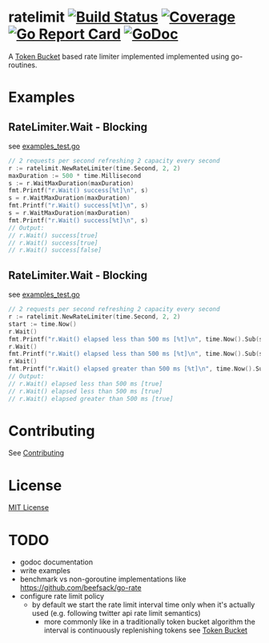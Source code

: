 # ratelimit [![Build Status](https://travis-ci.org/dougnukem/ratelimit.png)](https://travis-ci.org/dougnukem/ratelimit) [![Coverage](https://gocover.io/_badge/github.com/dougnukem/ratelimit)](https://gocover.io/github.com/dougnukem/ratelimit)[![Go Report Card](http://goreportcard.com/badge/dougnukem/ratelimit)](http://goreportcard.com/report/dougnukem/ratelimit) [![GoDoc](https://godoc.org/github.com/dougnukem/ratelimit?status.png)](https://godoc.org/github.com/dougnukem/ratelimit)

A [Token Bucket](https://en.wikipedia.org/wiki/Token_bucket) based rate limiter implemented implemented using go-routines.

# Examples

## RateLimiter.Wait - Blocking

see [examples_test.go](examples_test.go)
```go
// 2 requests per second refreshing 2 capacity every second
r := ratelimit.NewRateLimiter(time.Second, 2, 2)
maxDuration := 500 * time.Millisecond
s := r.WaitMaxDuration(maxDuration)
fmt.Printf("r.Wait() success[%t]\n", s)
s = r.WaitMaxDuration(maxDuration)
fmt.Printf("r.Wait() success[%t]\n", s)
s = r.WaitMaxDuration(maxDuration)
fmt.Printf("r.Wait() success[%t]\n", s)
// Output:
// r.Wait() success[true]
// r.Wait() success[true]
// r.Wait() success[false]

```

## RateLimiter.Wait - Blocking

see [examples_test.go](examples_test.go)
```go
// 2 requests per second refreshing 2 capacity every second
r := ratelimit.NewRateLimiter(time.Second, 2, 2)
start := time.Now()
r.Wait()
fmt.Printf("r.Wait() elapsed less than 500 ms [%t]\n", time.Now().Sub(start) < 500*time.Millisecond)
r.Wait()
fmt.Printf("r.Wait() elapsed less than 500 ms [%t]\n", time.Now().Sub(start) < 500*time.Millisecond)
r.Wait()
fmt.Printf("r.Wait() elapsed greater than 500 ms [%t]\n", time.Now().Sub(start) > 500*time.Millisecond)
// Output:
// r.Wait() elapsed less than 500 ms [true]
// r.Wait() elapsed less than 500 ms [true]
// r.Wait() elapsed greater than 500 ms [true]

```



# Contributing
See [Contributing](Contributing.md)

# License
[MIT License](LICENSE)

# TODO
- godoc documentation
- write examples
- benchmark vs non-goroutine implementations like https://github.com/beefsack/go-rate
- configure rate limit policy
  - by default we start the rate limit interval time only when it's actually used (e.g. following twitter api rate limit semantics)
    - more commonly like in a traditionally token bucket algorithm the interval is continuously replenishing tokens see [Token Bucket](https://en.wikipedia.org/wiki/Token_bucket)

